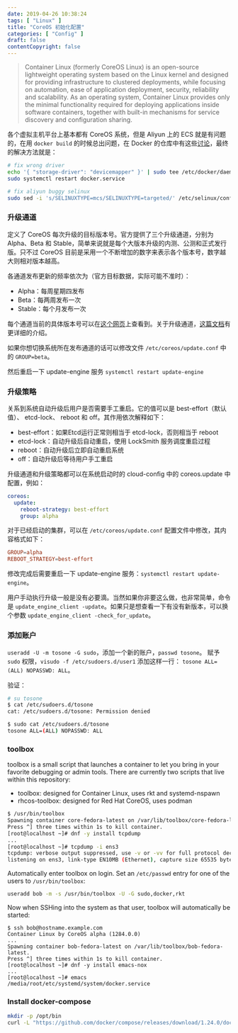 ```yaml
---
date: 2019-04-26 10:38:24
tags: [ "Linux" ]
title: "CoreOS 初始化配置"
categories: [ "Config" ]
draft: false
contentCopyright: false
---
```


> Container Linux (formerly CoreOS Linux) is an open-source lightweight operating system based on the Linux kernel and designed for providing infrastructure to clustered deployments, while focusing on automation, ease of application deployment, security, reliability and scalability. As an operating system, Container Linux provides only the minimal functionality required for deploying applications inside software containers, together with built-in mechanisms for service discovery and configuration sharing.

<!--more-->

各个虚拟主机平台上基本都有 CoreOS 系统，但是 Aliyun 上的 ECS 就是有问题的，在用 `docker build` 的时候总出问题，在 Docker 的仓库中有这些[讨论](https://github.com/coreos/bugs/issues/2340)，最终的解决方法就是：

``` bash
# fix wrong driver
echo '{ "storage-driver": "devicemapper" }' | sudo tee /etc/docker/daemon.json
sudo systemctl restart docker.service

# fix aliyun buggy selinux
sudo sed -i 's/SELINUXTYPE=mcs/SELINUXTYPE=targeted/' /etc/selinux/config
```

### 升级通道

定义了 CoreOS 每次升级的目标版本号。官方提供了三个升级通道，分别为 Alpha、Beta 和 Stable，简单来说就是每个大版本升级的内测、公测和正式发行版。只不过 CoreOS 目前是采用一个不断增加的数字来表示各个版本号，数字越大则相对版本越高。

各通道发布更新的频率依次为（官方目标数据，实际可能不准时）：
<br/>

- Alpha：每周星期四发布
- Beta：每两周发布一次
- Stable：每个月发布一次

每个通道当前的具体版本号可以在[这个网页](https://coreos.com/releases/)上查看到。关于升级通道，[这篇文档](https://coreos.com/os/docs/latest/switching-channels.html)有更详细的介绍。

如果你想切换系统所在发布通道的话可以修改文件 `/etc/coreos/update.conf` 中的 `GROUP=beta`。

然后重启一下 update-engine 服务 `systemctl restart update-engine`

### 升级策略

关系到系统自动升级后用户是否需要手工重启。它的值可以是 best-effort（默认值）、 etcd-lock、 reboot 和 off。其作用依次解释如下：

- best-effort：如果Etcd运行正常则相当于 etcd-lock，否则相当于 reboot
- etcd-lock：自动升级后自动重启，使用 LockSmith 服务调度重启过程
- reboot：自动升级后立即自动重启系统
- off：自动升级后等待用户手工重启

升级通道和升级策略都可以在系统启动时的 cloud-config 中的 coreos.update 中配置，例如：

``` yml
coreos:
  update:
    reboot-strategy: best-effort
    group: alpha
```

对于已经启动的集群，可以在 `/etc/coreos/update.conf` 配置文件中修改，其内容格式如下：

``` conf
GROUP=alpha
REBOOT_STRATEGY=best-effort
```

修改完成后需要重启一下 update-engine 服务：`systemctl restart update-engine`。

用户手动执行升级一般是没有必要滴。当然如果你非要这么做，也非常简单，命令是 `update_engine_client -update`。如果只是想查看一下有没有新版本，可以换个参数 `update_engine_client -check_for_update`。

### 添加账户

`useradd -U -m tosone -G sudo`，添加一个新的账户，`passwd tosone`。
赋予 `sudo` 权限，`visudo -f /etc/sudoers.d/user1` 添加这样一行： `tosone ALL=(ALL) NOPASSWD: ALL`。

验证：
``` bash
# su tosone
$ cat /etc/sudoers.d/tosone
cat: /etc/sudoers.d/tosone: Permission denied

$ sudo cat /etc/sudoers.d/tosone
tosone ALL=(ALL) NOPASSWD: ALL
```

### toolbox

toolbox is a small script that launches a container to let you bring in your favorite debugging or admin tools.
There are currently two scripts that live within this repository:
<br/>
- toolbox: designed for Container Linux, uses rkt and systemd-nspawn
- rhcos-toolbox: designed for Red Hat CoreOS, uses podman

``` bash
$ /usr/bin/toolbox
Spawning container core-fedora-latest on /var/lib/toolbox/core-fedora-latest.
Press ^] three times within 1s to kill container.
[root@localhost ~]# dnf -y install tcpdump
...
[root@localhost ~]# tcpdump -i ens3
tcpdump: verbose output suppressed, use -v or -vv for full protocol decode
listening on ens3, link-type EN10MB (Ethernet), capture size 65535 bytes
```

Automatically enter toolbox on login. Set an `/etc/passwd` entry for one of the users to `/usr/bin/toolbox`:

``` sh
useradd bob -m -s /usr/bin/toolbox -U -G sudo,docker,rkt
```

Now when SSHing into the system as that user, toolbox will automatically be started:

```
$ ssh bob@hostname.example.com
Container Linux by CoreOS alpha (1284.0.0)
...
Spawning container bob-fedora-latest on /var/lib/toolbox/bob-fedora-latest.
Press ^] three times within 1s to kill container.
[root@localhost ~]# dnf -y install emacs-nox
...
[root@localhost ~]# emacs /media/root/etc/systemd/system/docker.service
```

### Install docker-compose

``` bash
mkdir -p /opt/bin
curl -L "https://github.com/docker/compose/releases/download/1.24.0/docker-compose-$(uname -s)-$(uname -m)" -o /opt/bin/docker-compose
```
